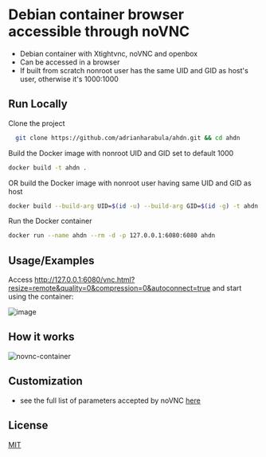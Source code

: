 # Debian container browser accessible through noVNC

- Debian container with Xtightvnc, noVNC and openbox
- Can be accessed in a browser
- If built from scratch nonroot user has the same UID and GID as host's user, otherwise it's 1000:1000

## Run Locally

Clone the project
```bash
  git clone https://github.com/adrianharabula/ahdn.git && cd ahdn
```

Build the Docker image with nonroot UID and GID set to default 1000
```bash
docker build -t ahdn .
```
OR build the Docker image with nonroot user having same UID and GID as host
```bash
docker build --build-arg UID=$(id -u) --build-arg GID=$(id -g) -t ahdn .
```

Run the Docker container
```bash
docker run --name ahdn --rm -d -p 127.0.0.1:6080:6080 ahdn
```

## Usage/Examples

Access http://127.0.0.1:6080/vnc.html?resize=remote&quality=0&compression=0&autoconnect=true and start using the container:

![image](https://github.com/adrianharabula/debian-novnc/assets/2271038/dcb63567-fcc8-4403-8a95-e015338d9fdc)

## How it works

![novnc-container](https://github.com/adrianharabula/ahdn/assets/2271038/8e46ef50-49a7-4d40-ae14-f9f0adfc0184)

## Customization

- see the full list of parameters accepted by noVNC [here](https://github.com/novnc/noVNC/blob/master/docs/EMBEDDING.md#parameters)

## License

[MIT](https://choosealicense.com/licenses/mit/)
